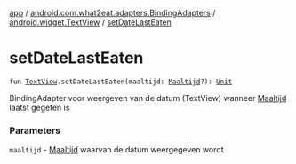 [app](../../index.md) / [android.com.what2eat.adapters.BindingAdapters](../index.md) / [android.widget.TextView](index.md) / [setDateLastEaten](./set-date-last-eaten.md)

# setDateLastEaten

`fun `[`TextView`](https://developer.android.com/reference/android/widget/TextView.html)`.setDateLastEaten(maaltijd: `[`Maaltijd`](../../android.com.what2eat.model/-maaltijd/index.md)`?): `[`Unit`](https://kotlinlang.org/api/latest/jvm/stdlib/kotlin/-unit/index.html)

BindingAdapter voor weergeven van de datum (TextView) wanneer [Maaltijd](../../android.com.what2eat.model/-maaltijd/index.md) laatst gegeten is

### Parameters

`maaltijd` - [Maaltijd](../../android.com.what2eat.model/-maaltijd/index.md) waarvan de datum weergegeven wordt